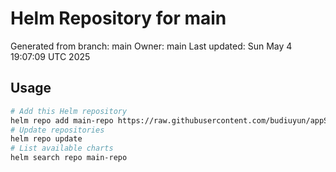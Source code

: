 # Helm Repository for main
Generated from branch: main
Owner: main
Last updated: Sun May  4 19:07:09 UTC 2025

## Usage
```bash
# Add this Helm repository
helm repo add main-repo https://raw.githubusercontent.com/budiuyun/appStore/helm-main/
# Update repositories
helm repo update
# List available charts
helm search repo main-repo
```
